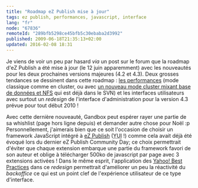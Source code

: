 ```yaml
---
title: "Roadmap eZ Publish mise à jour"
tags: ez publish, performances, javascript, interface
lang: "fr"
node: "67836"
remoteId: "289bfb5298ce45bfb5c30ebaba2d3992"
published: 2009-06-18T21:35:13+02:00
updated: 2016-02-08 18:31
---
```


Je viens de voir un peu par hasard *via* un post sur le
forum
que la roadmap d'eZ Publish a été mise à jour
(le 12 juin apparemment) avec les nouveautés pour les deux prochaines versions
majeures (4.2 et 4.3). Deux grosses tendances se dessinent dans cette roadmap :
[les performances](/post/les-performances-d-ez-publish) (mode classique comme en
cluster, ou avec [un nouveau mode cluster mixant base de données et
NFS](https://github.com/ezsystems/ezpublish-legacy/blob/master/doc/specifications/4.2/db_nfs_cluster_handler/dbnfsclusterhandler.txt)
qui est déjà dans le SVN) et les interfaces utilisateurs avec surtout un
*redesign* de l'interface d'administration pour la version 4.3 prévue pour tout
début 2010&nbsp;!

Avec cette dernière nouveauté, Gandbox peut espérer rayer une partie de sa
whishlist (page hors ligne depuis)
et demander autre chose pour Noël :p Personnellement, j'aimerais bien que ce
soit l'occasion de choisir un framework JavaScript intégré à [eZ
Publish](/tag/ez-publish) (<abbr title="Yahoo! User Interface">YUI</abbr>  !)
comme cela avait déjà été évoqué lors du dernier eZ Publish Community
Day; ce choix
permettrait d'éviter que chaque extension embarque une partie du framework
favori de son auteur et oblige à télécharger 500ko de javascript par page avec 3
extensions activées ! Dans le même esprit, l'application des [Yahoo! Best
Practices](http://developer.yahoo.com/performance/rules.html) dans ce *redesign*
permettrait d'améliorer un peu la réactivité du *backoffice* ce qui est un point
clef de l'expérience utilisateur de ce type d'interface.
